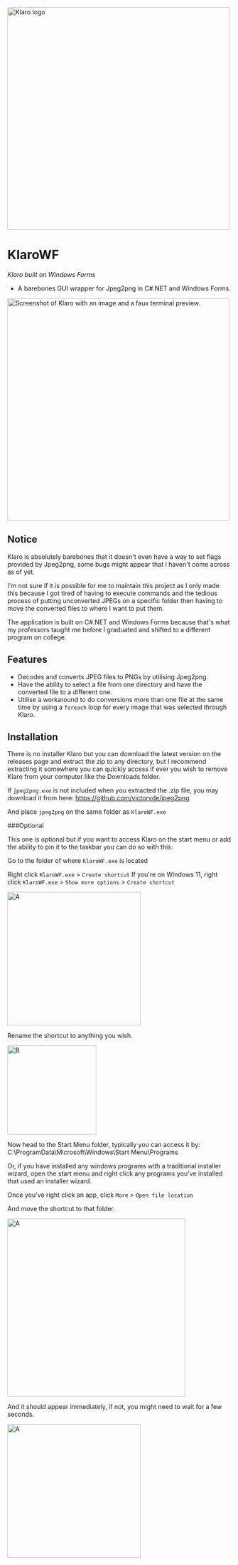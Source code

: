 <img src="https://github.com/user-attachments/assets/07d84004-135f-4153-a5fa-ed60c17fcad9" alt="Klaro logo" width="500">

# KlaroWF
*Klaro built on Windows Forms*
- A barebones GUI wrapper for Jpeg2png in C#.NET and Windows Forms.


<img src="https://github.com/user-attachments/assets/0e4cd9f2-188f-467b-9da9-0c2857fcdaa4" alt="Screenshot of Klaro with an image and a faux terminal preview." width="500">


## Notice
Klaro is absolutely barebones that it doesn't even have a way to set flags provided by Jpeg2png, some bugs
might appear that I haven't come across as of yet.

I'm not sure if it is possible for me to maintain this project as I only made this because I got tired of having to
execute commands and the tedious process of putting unconverted JPEGs on a specific folder then having to move the converted
files to where I want to put them.

The application is built on C#.NET and Windows Forms because that's what my professors taught me before I
graduated and shifted to a different program on college.

## Features
- Decodes and converts JPEG files to PNGs by utilising Jpeg2png.
- Have the ability to select a file from one directory and have the converted file to a different one.
- Utilise a workaround to do conversions more than one file at the same time by using a `foreach` loop for every image that was selected through Klaro.

## Installation

There is no installer Klaro but you can download the latest version on the releases page
and extract the zip to any directory, but I recommend extracting it somewhere you can quickly access if ever you
wish to remove Klaro from your computer like the Downloads folder.

If `jpeg2png.exe` is not included when you extracted the .zip file, you may download it from
here: https://github.com/victorvde/jpeg2png

And place `jpeg2png` on the same folder as `KlaroWF.exe`

###Optional

This one is optional but if you want to access Klaro on the start menu or add
the ability to pin it to the taskbar you can do so with this:

Go to the folder of where `KlaroWF.exe` is located

Right click `KlaroWF.exe` > `Create shortcut`
If you're on Windows 11, right click `KlaroWF.exe` > `Show more options` > `Create shortcut`

<img src="https://github.com/user-attachments/assets/b952f003-b30c-456b-9ebd-d3c7bbddebad" alt="A" width="300">


Rename the shortcut to anything you wish.

<img src="https://github.com/user-attachments/assets/7263cb7b-7dd0-4eb1-8f26-4d53cee86875" alt="B" width="200">


Now head to the Start Menu folder, typically you can access it by:
C:\ProgramData\Microsoft\Windows\Start Menu\Programs

Or, if you have installed any windows programs with a traditional installer wizard, open the start
menu and right click any programs you've installed that used an installer wizard.

Once you've right click an app, click `More` > `Open file location`

And move the shortcut to that folder. 

<img src="https://github.com/user-attachments/assets/c494dd91-92b0-4fd9-8e87-97ddf1bf2115" alt="A" width="400">


And it should appear immediately, if not, you might need to wait for a few seconds.

<img src="https://github.com/user-attachments/assets/9b868c48-59c2-40c4-ad5b-1511cff67d3d" alt="A" width="300">


 

